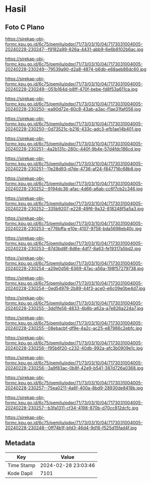 # Hasil

## Foto C Plano

https://sirekap-obj-formc.kpu.go.id/6c75/pemilu/pdpr/71/73/03/10/04/7173031004005-20240228-230247--f9182a99-826a-4431-abb9-6e6b8102b6ac.jpg

https://sirekap-obj-formc.kpu.go.id/6c75/pemilu/pdpr/71/73/03/10/04/7173031004005-20240228-230249--79539a90-d2a8-4874-b6db-e68aeb86dc60.jpg

https://sirekap-obj-formc.kpu.go.id/6c75/pemilu/pdpr/71/73/03/10/04/7173031004005-20240228-230249--051b164d-b8ff-470f-bebe-fd8f53a611ca.jpg

https://sirekap-obj-formc.kpu.go.id/6c75/pemilu/pdpr/71/73/03/10/04/7173031004005-20240228-230250--ea90d72e-60c8-43ab-a3ac-f1ae31faf056.jpg

https://sirekap-obj-formc.kpu.go.id/6c75/pemilu/pdpr/71/73/03/10/04/7173031004005-20240228-230250--0d73521c-b216-433c-adc3-efb1ae14b401.jpg

https://sirekap-obj-formc.kpu.go.id/6c75/pemilu/pdpr/71/73/03/10/04/7173031004005-20240228-230251--4a2b131c-280c-440f-9b4e-57d4fdc186cd.jpg

https://sirekap-obj-formc.kpu.go.id/6c75/pemilu/pdpr/71/73/03/10/04/7173031004005-20240228-230251--11e28d93-d7de-4736-af24-f847716c68b8.jpg

https://sirekap-obj-formc.kpu.go.id/6c75/pemilu/pdpr/71/73/03/10/04/7173031004005-20240228-230252--9194dc36-afac-4d66-a6ab-cc6f7cb2c346.jpg

https://sirekap-obj-formc.kpu.go.id/6c75/pemilu/pdpr/71/73/03/10/04/7173031004005-20240228-230252--335b9207-e228-49f6-9a32-818248f5a5a3.jpg

https://sirekap-obj-formc.kpu.go.id/6c75/pemilu/pdpr/71/73/03/10/04/7173031004005-20240228-230253--e776bffa-e10e-4107-9758-bda5698eb40c.jpg

https://sirekap-obj-formc.kpu.go.id/6c75/pemilu/pdpr/71/73/03/10/04/7173031004005-20240228-230253--87d3bd8f-8d6e-4df7-8a63-fe19317a5bd2.jpg

https://sirekap-obj-formc.kpu.go.id/6c75/pemilu/pdpr/71/73/03/10/04/7173031004005-20240228-230254--a29e0d56-6369-47ac-a56a-198f57279738.jpg

https://sirekap-obj-formc.kpu.go.id/6c75/pemilu/pdpr/71/73/03/10/04/7173031004005-20240228-230254--0ed54979-2b89-44f3-ace0-e6c09e0be4d7.jpg

https://sirekap-obj-formc.kpu.go.id/6c75/pemilu/pdpr/71/73/03/10/04/7173031004005-20240228-230255--3dd1fe56-4833-4b8b-a62a-a7e826a224a7.jpg

https://sirekap-obj-formc.kpu.go.id/6c75/pemilu/pdpr/71/73/03/10/04/7173031004005-20240228-230255--08ebacbf-df9e-4a2c-ac25-e87966c2ebfc.jpg

https://sirekap-obj-formc.kpu.go.id/6c75/pemilu/pdpr/71/73/03/10/04/7173031004005-20240228-230256--f95b6f20-c232-40db-992a-afc3b0909e1c.jpg

https://sirekap-obj-formc.kpu.go.id/6c75/pemilu/pdpr/71/73/03/10/04/7173031004005-20240228-230256--3a9f83ac-0b8f-42e9-b541-387d726a0368.jpg

https://sirekap-obj-formc.kpu.go.id/6c75/pemilu/pdpr/71/73/03/10/04/7173031004005-20240228-230257--75ea0211-4a6f-400a-8bd9-28930de8418b.jpg

https://sirekap-obj-formc.kpu.go.id/6c75/pemilu/pdpr/71/73/03/10/04/7173031004005-20240228-230257--b3fa1311-cf34-4198-870b-d70cc812dcfc.jpg

https://sirekap-obj-formc.kpu.go.id/6c75/pemilu/pdpr/71/73/03/10/04/7173031004005-20240228-230248--0ff74b1f-bfd3-46d4-9d16-f525d15fad4f.jpg


## Metadata

| Key        | Value               |
| ---------- | ------------------- |
| Time Stamp | 2024-02-28 23:03:46 |
| Kode Dapil | 7101                |



